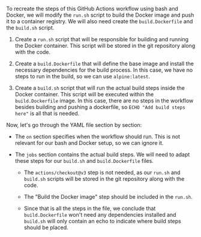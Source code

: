 To recreate the steps of this GitHub Actions workflow using bash and Docker, we will modify the `run.sh` script to build the Docker image and push it to a container registry. We will also need create the `build.Dockerfile` and the `build.sh` script.

1. Create a `run.sh` script that will be responsible for building and running the Docker container. This script will be stored in the git repository along with the code.

2. Create a `build.Dockerfile` that will define the base image and install the necessary dependencies for the build process. In this case, we have no steps to run in the build, so we can use `alpine:latest`.

3. Create a `build.sh` script that will run the actual build steps inside the Docker container. This script will be executed within the `build.Dockerfile` image. In this case, there are no steps in the workflow besides building and pushing a dockerfile, so `ECHO "Add build steps here"` is all that is needed.

Now, let's go through the YAML file section by section:

- The `on` section specifies when the workflow should run. This is not relevant for our bash and Docker setup, so we can ignore it.

- The `jobs` section contains the actual build steps. We will need to adapt these steps for our `build.sh` and `build.Dockerfile` files.

  - The `actions/checkout@v3` step is not needed, as our `run.sh` and `build.sh` scripts will be stored in the git repository along with the code.

  - The "Build the Docker image" step should be included in the `run.sh`.

  - Since that is all the steps in the file, we conclude that  `build.Dockerfile` won't need any dependencies installed and `build.sh` will only contain an echo to indicate where build steps should be placed.